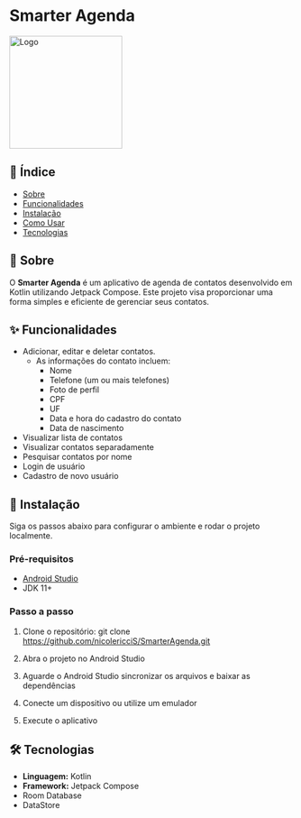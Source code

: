 # Smarter Agenda

<img src="https://github.com/nicolericciS/SmarterAgenda/assets/121962590/abcf1b02-adab-430e-91d6-cc57ed1db2a3" alt="Logo" width="200"/>

## 📜 Índice

- [Sobre](#sobre)
- [Funcionalidades](#funcionalidades)
- [Instalação](#instalação)
- [Como Usar](#como-usar)
- [Tecnologias](#tecnologias)


## 📝 Sobre


O **Smarter Agenda** é um aplicativo de agenda de contatos desenvolvido em Kotlin utilizando Jetpack Compose. Este projeto visa proporcionar uma forma simples e eficiente de gerenciar seus contatos.

## ✨ Funcionalidades

- Adicionar, editar e deletar contatos. 
	- As informações do contato incluem:
		- Nome
		- Telefone (um ou mais telefones)
		- Foto de perfil
		- CPF
		- UF
		- Data e hora do cadastro do contato 
		- Data de nascimento 
- Visualizar lista de contatos
- Visualizar contatos separadamente
- Pesquisar contatos por nome
- Login de usuário 
- Cadastro de novo usuário 

## 🚀 Instalação

Siga os passos abaixo para configurar o ambiente e rodar o projeto localmente.

### Pré-requisitos

- [Android Studio](https://developer.android.com/studio)
- JDK 11+

### Passo a passo

1. Clone o repositório:
git clone https://github.com/nicolericciS/SmarterAgenda.git

2. Abra o projeto no Android Studio
3. Aguarde o Android Studio sincronizar os arquivos e baixar as dependências
4. Conecte um dispositivo ou utilize um emulador
5. Execute o aplicativo

## 🛠 Tecnologias

- **Linguagem:** Kotlin
- **Framework:** Jetpack Compose
- Room Database 
- DataStore 
